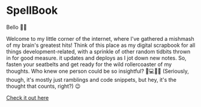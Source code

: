 # SpellBook

Bello 👋🏻

Welcome to my little corner of the internet, where I've gathered a mishmash of my brain's greatest hits! Think of this place as my digital scrapbook for all things development-related, with a sprinkle of other random tidbits thrown in for good measure. it updates and deploys as I jot down new notes. So, fasten your seatbelts and get ready for the wild rollercoaster of my thoughts. Who knew one person could be so insightful? 🚀💻📜😂 (Seriously, though, it's mostly just ramblings and code snippets, but hey, it's the thought that counts, right?) 😉

[Check it out here](https://spellbook.muggleborn.dev/)

